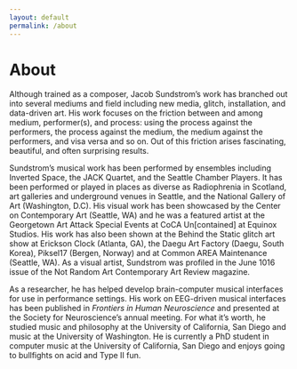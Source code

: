 ```yaml
---
layout: default
permalink: /about
---
```


# About

<!-- eds...think through the cracks...the cracks in the floor earth (object with potential for cracks)...the cracks on the sidewalk street running behind you, crisscrossing, crosscrissing, turning, spinning, ending...we don’t follow the cracks.  at least, i  think i don’t... i think... don’t...i do...i...think...i not...not think...do...not...i do not...do not what?  i think i do not think, but then again, here I am thinking... so i think i think i don’t think, but it seems rather clear that thinking i do not think is thinking itself...therefore, i think (but am i? that is, ergo sum?)... and if i think, then what?  the terrors that await...the terrors of thinking or the terrors within thinking await?  perhaps both, but i should be afraid just to be safe...but if i’m afraid, then i’m not safe...how could one be afraid and be safe at the same time, unless the fear was for a future point in time or their fear was unfounded?  perhaps that doesn’t matter...founded fear i mean...and future...the future doesn’t matter...it doesn’t matter one bit and anyone who tells you doesn’t really know...and if they don’t know, they don’t think (or think hard enough)... here we go again with the thinking...thnikngi...hitnikgn...think...dreaming...dreaming things that reflect our present situation, which is really what this is all about... by this i mean, this, everything, this... what is this anyway?  what is everything? veryethngi...evryehgint...how can i even say everything is this when i do not know everything?  i cannot know everything... nor would i want to... that would be the single most terrifying experience of my existence.  besides, what fun how interesting would that be if i knew why would i want to know everything?  everything...everything...everything... all things...the totality of things...the sum total of things...i shudder at the thought...i stutter at the thought...shudder...stutter...smutter thought...i...if i stutter smutter at the thought, then i am thinking...unless it is someone else’s thought...how can one have another’s thought in them, without it then becoming their own thought?  how accurate an image of another’s thought can we have at all?  if it is only accurate to a certain extent, then is it the same thought?  when is the same thought no longer the same thought?  can we even have the same thoughts ourselves?  after all, any thought we have changes us...changes our experience...therefore, the same thought no longer constitutes the same experience...since we have changed since we had that thought...therefore...tehrefroe...even if we grant that we can have another’s pure, unadulterated thought in us, it would still be the case that we are thinking...even through another’s thought...wait i think i’ve lost you...me...us...them...i think i’ve lost myself...no i’ve got myself (i think thought) but it doesn’t matter...neither does the future...nor the past...and if the future and past do not matter, what of the present?  i hate presents, come to think of it...gifts are okay, but presents...something about the presents...in reality, the past and future are composed of presents (i hate presents) past or to come...if these presents (i hate presents) don’t matter, then what must we conclude about our current present?  the one that’s now...the one that’s just past as you’ve read these words...the one that’s passing as you read these words...you’ll never get it back...it’s gone forever...but it doesn’t matter...we could spend our lives reading and writing the same words...and everything will turn out the same as if we didn’t...as if we were mother-goddamn-theresa... actually, that’s inaccurate... mother theresa isn’t goddamned...that is not to say that there is a god, but either way, she would not be goddamned...anyway, i think its time i apologized... -->

Although trained as a composer, Jacob Sundstrom’s work has branched out into several mediums and field including new media, glitch, installation, and data-driven art. His work focuses on the friction between and among medium, performer(s), and process: using the process against the performers, the process against the medium, the medium against the performers, and visa versa and so on. Out of this friction arises fascinating, beautiful, and often surprising results.

Sundstrom’s musical work has been performed by ensembles including Inverted Space, the JACK Quartet, and the Seattle Chamber Players. It has been performed or played in places as diverse as Radiophrenia in Scotland, art galleries and underground venues in Seattle, and the National Gallery of Art (Washington, D.C). His visual work has been showcased by the Center on Contemporary Art (Seattle, WA) and he was a featured artist at the Georgetown Art Attack Special Events at CoCA Un[contained] at Equinox Studios. His work has also been shown at the Behind the Static glitch art show at Erickson Clock (Atlanta, GA), the Daegu Art Factory (Daegu, South Korea), Piksel17 (Bergen, Norway) and at Common AREA Maintenance (Seattle, WA). As a visual artist, Sundstrom was profiled in the June 1016 issue of the Not Random Art Contemporary Art Review magazine.

As a researcher, he has helped develop brain-computer musical interfaces for use in performance settings. His work on EEG-driven musical interfaces has been published in _Frontiers in Human Neuroscience_ and presented at the Society for Neuroscience’s annual meeting. For what it’s worth, he studied music and philosophy at the University of California, San Diego and music at the University of Washington. He is currently a PhD student in computer music at the University of California, San Diego and enjoys going to bullfights on acid and Type II fun.
